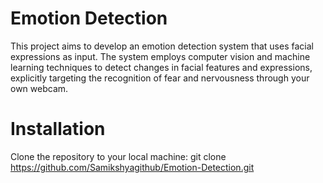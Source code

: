 # Emotion Detection
This project aims to develop an emotion detection system that uses facial expressions as input. The system employs computer vision and machine learning techniques to detect changes in facial features and expressions, explicitly targeting the recognition of fear and nervousness through your own webcam.

# Installation

Clone the repository to your local machine:
git clone
https://github.com/Samikshyagithub/Emotion-Detection.git


